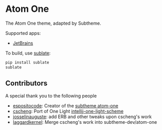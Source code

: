 # Atom One

The Atom One theme, adapted by Subtheme.

Supported apps:

- [JetBrains](theme/jetbrains)

To build, use [sublate](https://github.com/espositocode/sublate):

```bash
pip install sublate
sublate
```

## Contributors

A special thank you to the following people

- [espositocode](https://github.com/espositocode): Creator of the [subtheme
  atom-one](https://github.com/subtheme-dev/atom-one)
- [cscheng](https://github.com/cscheng): Port of One Light
  [intellij-one-light-scheme](https://github.com/cscheng/intellij-one-light-scheme)
- [josselinauguste](https://github.com/josselinauguste/intellij-one-light-scheme):
  add ERB and other tweaks upon cscheng's work
- [laggardkernel](https://github.com/laggardkernel/jetbrains-atom-one):
  Merge cscheng's work into subtheme-dev/atom-one
